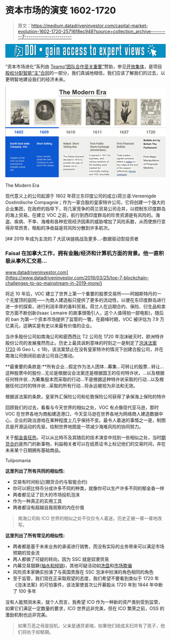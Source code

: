 # 资本市场的演变 1602-1720

> 原文：<https://medium.datadriveninvestor.com/capital-market-evolution-1602-1720-25716f8ec948?source=collection_archive---------7----------------------->

[![](img/2068f938a7e9d818d84e6d1a06e6b686.png)](http://www.track.datadriveninvestor.com/1B9E)

“资本市场进化”系列由 [Teamo“团队合作至关重要”](https://www.teamo.world/)赞助，参见[开放集体](https://opencollective.com/teamo1)，是项目[股权分配智能“主”合同](https://www.teamo.world/project/from-zero-to-hero-with-cms)的一部分，我们真诚地相信，我们应该了解我们的过去，以更明智地建设我们的经济未来。

![](img/b6cfe61dab1171af518dfd619e8999a4.png)

The Modern Era

现代意义上的公司起源于 1602 年荷兰东印度公司的成立(荷兰语:Vereenigde Oostindische Compagnie；作为一家合股的皇家特许公司，它将创建一个强大的企业集团，在政府的指导下，将几家竞争的荷兰贸易公司合并，以控制东印度群岛的海上贸易。在建立 VOC 之前，航行到西印度群岛的珍贵资源是有风险的。海盗、疾病、不幸、海难和各种宏观经济因素的威胁增加了风险系数，从而使旅行变得非常昂贵，租船的净收益是将风险分散到许多航次。

[](https://www.datadriveninvestor.com/2019/03/25/top-7-blockchain-challenges-to-go-mainstream-in-2019-more/) [## 2019 年成为主流的 7 大区块链挑战及更多...-数据驱动型投资者

### Faisal 在加拿大工作，拥有金融/经济和计算机方面的背景。他一直积极从事外汇交易…

www.datadriveninvestor.com](https://www.datadriveninvestor.com/2019/03/25/top-7-blockchain-challenges-to-go-mainstream-in-2019-more/) 

将近 10 年后，VOC 建立了世界上第一个重要的股票交易所——阿姆斯特丹的一个无屋顶的庭院——为商人建造船只提供了更多的流动性，以便在东印度群岛进行进一步的探索，进行利润丰厚的香料贸易。荷兰人在远期合约、保险、衍生品和卖空方面不断创新(Isaac Lemaire 的故事很吸引人，这个人值得拍一部电影)，随后的 ban 为第一个资本市场提供了监管的一瞥。在巅峰时期，VOC 被评估为 7.9 万亿美元，这确实是有史以来最有价值的企业。

当许多股份公司如南海公司和密西西比 T2 公司在 1720 年泡沫破灭时，欧洲特许股份公司的发展戛然而止。历史上最具讽刺意味的时刻之一是制定了[泡沫法案 1720](https://en.wikipedia.org/wiki/Bubble_Act) (6 Geo I，c 18)，该法案禁止在没有皇家特许的情况下创建合股公司，并在南海公司倒闭前由该公司自己推动。

**最重要的条款是:**所有企业…假定作为法人团体…筹集…可转让的股票…转让…这种股票中的股份…无论是根据议会法案还是根据国王的任何特许状，…以及根据任何特许状…为筹集股本而采取的行动…不是根据这种特许状采取的行动…以及根据任何过时的特许状…采取的所有行动…将永远被视为非法和无效。

根据该法案的条款，皇家外汇保险公司和伦敦保险公司获得了承保海上保险的特许

回顾我们的过去，看看与今天世界的相似之处，VOC 有点像现代亚马逊，那时 VOC 在世界各地为商船建造港口，今天亚马逊在世界各地为网络商人建造数据中心，企业的政治游戏在某种程度上几乎保持不变。最令人着迷的事情之一是，制图员是开源运动的先驱，绘制世界地图是一项减少海难风险的协同努力。

关于[郁金香狂热](https://en.wikipedia.org/wiki/Tulip_mania)，可以从比特币及其随后的技术演变中找到一些相似之处，当时[期货合约](https://www.investopedia.com/terms/f/futurescontract.asp)是热门的新事物，利益相关者可以在纸质证书上标记他们的交易时间，并在未来某个日期拥有基础商品。

Tulipomania

**这里列出了所有共同的相似性:**

*   交易有时间标记(期货合约与智能合约)
*   你可以把比特币分成许多不同的种类，就像你可以生产许多不同的郁金香一样
*   两者都见证了巨大的市场投机泡沫
*   作为一种真正的实用工具
*   两者都没有超越自我观察的内在价值

> 南海公司和 ICO 世界的相似之处不仅仅令人着迷，历史正被一章一章地改写。

**这里列出了所有常见的相似性:**

*   两者都是基于未来业务的承诺进行销售，而没有实际的业务带来可以满足市场预期的现金流
*   两人都做了可疑的转向，因为 SSC 就是奴隶贸易
*   内幕交易猖獗([抽水和倾销](https://en.wikipedia.org/wiki/Pump_and_dump))，其他可疑活动如[洗盘](https://en.wikipedia.org/wiki/Wash_trade)和[市场欺骗](https://en.wikipedia.org/wiki/Spoofing_(finance))
*   风险资本家确实扮演了与英国贵族在 SSC 泡沫中扮演的角色相同的角色
*   至于监管，我们现在正采取观望的态度，我们希望不要看到类似于 1720 年《泡沫法案》的可怕事件，该法案使首次公开募股从 1720 年到 1844 年中断了 100 多年

没有人能预测未来，就个人而言，我希望 ICO 作为一种新的资产类别受到监管，如果它们满足一定数量的要求，ICO 世界远非完美，但在 ICO 繁荣之前，OSS 的激励机制也远非完美。

> 如果万恶之母是投机，父亲是通货紧缩，如果他们结成夫妇并有了孩子，他们将处于抑郁期。
